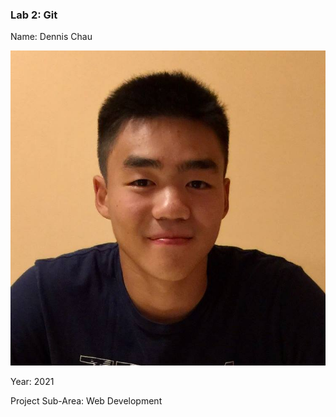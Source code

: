 ### Lab 2: Git

Name: Dennis Chau

![Headshot](./headshot.jpg?raw=true)

Year: 2021

Project Sub-Area: Web Development

